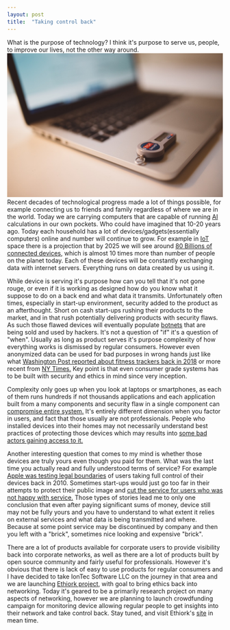```yaml
---
layout: post 
title:  "Taking control back"
---
```



What is the purpose of technology? I think it's purpose to serve us, people, to improve our lives, not the other way around.</br>
![Computer Image](/assets/computer-767784_1280.jpg)
Recent decades of technological progress made a lot of things possible, for example connecting us to friends and family regardless of where we are in the world. Today we are carrying computers that are capable of running <a href="https://en.wikipedia.org/wiki/Artificial_intelligence">AI</a> calculations in our own pockets. Who could have imagined that 10-20 years ago. Today each household has a lot of devices/gadgets(essentially computers) online and number will continue to grow. For example in <a href="https://en.wikipedia.org/wiki/Internet_of_things">IoT</a> space there is a projection that by 2025 we will see around <a href="https://www.forbes.com/sites/michaelkanellos/2016/03/03/152000-smart-devices-every-minute-in-2025-idc-outlines-the-future-of-smart-things/#43300f14b63e">80 Billions of connected devices</a>, which is almost 10 times more than number of people on the planet today. Each of these devices will be constantly exchanging data with internet servers. Everything runs on data created by us using it.</br>

While device is serving it's purpose how can you tell that it's not gone rouge, or even if it is working as designed how do you know what it suppose to do on a back end and what data it transmits. Unfortunately often times, especially in start-up environment, security added to the product as an afterthought. Short on cash start-ups rushing their products to the market, and in that rush potentially delivering products with security flaws. As such those flawed devices will eventually populate <a href="https://en.wikipedia.org/wiki/Botnet">botnets</a> that are being sold and used by hackers. It's not a question of "if" it's a question of "when". Usually as long as product serves it's purpose complexity of how everything works is dismissed by regular consumers. However even anonymized data can be used for bad purposes in wrong hands just like what <a href="https://www.washingtonpost.com/world/a-map-showing-the-users-of-fitness-devices-lets-the-world-see-where-us-soldiers-are-and-what-they-are-doing/2018/01/28/86915662-0441-11e8-aa61-f3391373867e_story.html">Washington Post reported about fitness trackers back in 2018</a> or more recent from <a href="https://www.nytimes.com/interactive/2019/12/20/opinion/location-data-national-security.html">NY Times.</a>  Key point is that even consumer grade systems has to be built with security and ethics in mind since very inception.</br>

Complexity only goes up when you look at laptops or smartphones, as each of them runs hundreds if not thousands applications and each application built from a many components and security flaw in a single component can <a href="https://gadgets.ndtv.com/apps/news/hp-fixes-vulnerability-in-its-controversial-touchpoint-analytics-bloatware-pc-app-2116663">compromise entire system.</a>
It's entirely different dimension when you factor in users, and fact that those usually are not professionals. People who installed devices into their homes may not necessarily understand best practices of protecting those devices which may results into <a href="https://abcnews.go.com/US/ring-security-camera-hacks-homeowners-subjected-racial-abuse/story?id=67679790">some bad actors gaining access to it.</a></br>

Another interesting question that comes to my mind is whether those devices are truly yours even though you paid for them. What was the last time you actually read and fully understood terms of service? For example <a href="https://www.wired.com/2010/07/feds-ok-iphone-jailbreaking/">Apple was testing legal boundaries</a> of users taking full control of their devices back in 2010. Sometimes start-ups would just go too far in their attempts to protect  their public image and <a href="https://www.theregister.co.uk/2017/04/04/iot_garage_door_startup_bad_pr/">cut the service for users who was not happy with service.</a> Those types of stories lead me to only one conclusion that even after paying significant sums of money, device still may not be fully yours and you have to understand to what extent it relies on external services and what data is being transmitted and where. Because at some point service may be discontinued by company and then you left with a "brick", sometimes nice looking and expensive "brick".</br>


There are a lot of products available for corporate users to provide visibility back into corporate networks, as well as there are a lot of products built by open source community and fairly useful for professionals. However it's obvious that there is lack of easy to use products for regular consumers and I have decided to take IonTec Software LLC on the journey in that area and we are launching <a href="https://www.ethiork.com/">Ethiork project</a>, with goal to bring ethics back into networking. Today it's geared to be a primarily research project on many aspects of networking, however we are planning to launch crowdfunding campaign for monitoring device allowing regular people to get insights into their network and take control back. Stay tuned, and visit Ethiork's <a href="https://www.ethiork.com/">site</a> in mean time.

